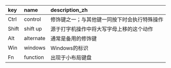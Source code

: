 key   | name      | description_zh
:-    | :-        | :-
Ctrl  | control   | 修饰键之一；与其他键一同按下时会执行特殊操作
Shift | shift up  | 源于打字机操作中将大写字母上移的这个动作
Alt   | alternate | 通常是备用的修饰键
Win   | windows   | Windows的标识
Fn    | function  | 出现于小布局键盘